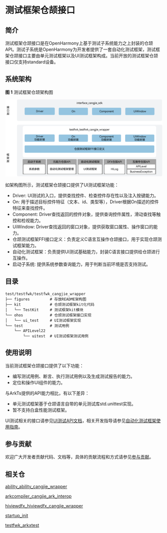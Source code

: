 # 测试框架仓颉接口

## 简介

 测试框架仓颉接口是在OpenHarmony上基于测试子系统能力之上封装的仓颉API。测试子系统是OpenHarmony为开发者提供了一套自动化测试框架，测试框架仓颉接口主要由单元测试框架以及UI测试框架构成。当前开放的测试框架仓颉接口仅支持standard设备。

## 系统架构

**图 1**  测试框架仓颉架构图

![测试框架仓颉架构图](figures/testfwk_cangjie_wrapper_architecture_zh.png)

如架构图所示，测试框架仓颉接口提供了UI测试框架功能：

- Driver: UI测试的入口，提供查找控件、检查控件存在性以及注入按键能力。
- On: 用于描述目标控件特征（文本、id、类型等），Driver根据On描述的控件特征来查找控件。
- Component: Driver查找返回的控件对象，提供查询控件属性，滑动查找等触控和检视能力。
- UiWindow: Driver查找返回的窗口对象，提供获取窗口属性、操作窗口的能力。
- 仓颉测试框架FFI接口定义：负责定义C语言互操作仓颉接口，用于实现仓颉测试框架能力。
- 自动化测试框架：负责提供UI测试基础能力，封装C语言接口提供给仓颉进行互操作。
- 启动子系统: 提供系统参数查询能力，用于判断当前环境是否支持测试。

## 目录

```
test/testfwk/testfwk_cangjie_wrapper
├── figures         # 存放README架构图
├── kit             # 仓颉测试框架kit化代码
│   └── TestKit     # 测试框架kit模块
└── ohos            # 仓颉测试框架接口实现
│   └── ui_test     # UI测试框架实现
└── test            # 测试用例
    └── APILevel22
        └── uitest  # UI测试框架测试用例
```

## 使用说明

当前测试框架仓颉接口提供了以下功能：

- 编写测试用例、断言、执行测试用例以及生成测试报告的能力。
- 定位和操作UI组件的能力。

与ArkTs提供的API能力相比，有以下差异：

- 单元测试框架基于仓颉语言自带的单元测试库std.unittest实现。
- 暂不支持白盒性能测试框架。

UI测试相关的接口请参见[UI测试API文档](https://gitcode.com/openharmony-sig/arkcompiler_cangjie_ark_interop/blob/master/doc/API_Reference/source_zh_cn/apis/TestKit/cj-apis-ui_test.md)，相关开发指导请参见[自动化测试框架使用指南](https://gitcode.com/openharmony-sig/arkcompiler_cangjie_ark_interop/blob/master/doc/Dev_Guide/source_zh_cn/application-test/cj-arkxtest-guidelines.md)。

## 参与贡献

欢迎广大开发者贡献代码、文档等，具体的贡献流程和方式请参见[参与贡献](https://gitcode.com/openharmony/docs/blob/master/zh-cn/contribute/%E5%8F%82%E4%B8%8E%E8%B4%A1%E7%8C%AE.md)。

## 相关仓

[ability_ability_cangjie_wrapper](https://gitcode.com/openharmony-sig/ability_ability_cangjie_wrapper)

[arkcompiler_cangjie_ark_interop](https://gitcode.com/openharmony-sig/arkcompiler_cangjie_ark_interop)

[hiviewdfx_hiviewdfx_cangjie_wrapper](https://gitcode.com/openharmony-sig/hiviewdfx_hiviewdfx_cangjie_wrapper)

[startup_init](https://gitcode.com/openharmony/startup_init)

[testfwk_arkxtest](https://gitcode.com/openharmony/testfwk_arkxtest)
